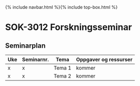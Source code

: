 {% include navbar.html %}{% include top-box.html %}
# SOK-3012 Forskningsseminar   

## Seminarplan   



|Uke | Seminarnr. | Tema                        |  Oppgaver og ressurser  |
|----|------------|-----------------------------|-------------------------|
| x  | x          | Tema 1                      | kommer                  |
| x  | x          | Tema 2                      | kommer                  |

